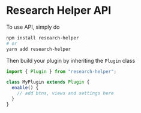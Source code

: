 # Research Helper API

To use API, simply do

```bash
npm install research-helper
# or
yarn add research-helper
```

Then build your plugin by inheriting the `Plugin` class

```js
import { Plugin } from "research-helper";

class MyPlugin extends Plugin {
  enable() {
    // add btns, views and settings here
  }
}
```
